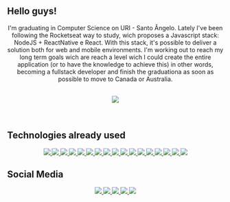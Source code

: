 ## Hello guys!

<p align="center">I'm graduating in Computer Science on URI - Santo Ângelo. Lately I've been following the Rocketseat way to study, wich proposes a Javascript stack: NodeJS + ReactNative e React. With this stack, it's possible to deliver a solution both for web and mobile environments. I'm working out to reach my long term goals wich are reach a level wich I could create the entire application (or to have the knowledge to achieve this) in other words, becoming a fullstack developer and finish the graduationa as soon as possible to move to Canada or Australia.</p>

<br>

<div align="center">
  <img src="https://github-readme-stats.vercel.app/api?username=Gabao-Farias&show_icons=true&theme=radical" />
</div>

<br>
<br>

## Technologies already used

<div align="center">

<!-- Front-end tools -->
<a href="https://www.markdownguide.org/">
    <img src="https://img.shields.io/badge/-Markdown-000000?style=for-the-badge&labelColor=000000&logo=markdown&logoColor=white"/>
</a>
<a href="https://developer.mozilla.org/pt-BR/docs/Web/HTML">
    <img src="https://img.shields.io/badge/-HTML-E34F26?style=for-the-badge&labelColor=E34F26&logo=html5&logoColor=white"/>
</a>
<a href="https://www.w3schools.com/css/">
    <img src="https://img.shields.io/badge/-CSS-1572B6?style=for-the-badge&labelColor=1572B6&logo=css3&logoColor=white"/>
</a>
<a href="https://developer.mozilla.org/pt-BR/docs/Web/JavaScript">
    <img src="https://img.shields.io/badge/-Javascript-F7DF1E?style=for-the-badge&labelColor=F7DF1E&logo=javascript&logoColor=black"/>
</a>
<a href="https://www.typescriptlang.org/">
    <img src="https://img.shields.io/badge/-TypeScript-3178C6?style=for-the-badge&labelColor=3178C6&logo=typescript&logoColor=white"/>
</a>
<a href="https://pt-br.reactjs.org/">
    <img src="https://img.shields.io/badge/-React-61DAFB?style=for-the-badge&labelColor=61DAFB&logo=react&logoColor=black"/>
</a>

<!-- Linting and formating -->
<a href="https://eslint.org/">
    <img src="https://img.shields.io/badge/-ESLint-4B32C3?style=for-the-badge&labelColor=4B32C3&logo=eslint&logoColor=white"/>
</a>
<a href="https://eslint.org/">
    <img src="https://img.shields.io/badge/-Prettier-F7B93E?style=for-the-badge&labelColor=F7B93E&logo=prettier&logoColor=black"/>
</a>


<!-- Back-end tools -->
<a href="https://eslint.org/">
    <img src="https://img.shields.io/badge/-Node-339933?style=for-the-badge&labelColor=339933&logo=node.js&logoColor=white"/>
</a>
<a href="https://www.java.com/pt-BR/">
    <img src="https://img.shields.io/badge/-Java-007396?style=for-the-badge&labelColor=007396&logo=java&logoColor=white"/>
</a>

<!-- Versioning Tools -->
<a href="https://git-scm.com/">
    <img src="https://img.shields.io/badge/-Git-F05032?style=for-the-badge&labelColor=F05032&logo=git&logoColor=white"/>
</a>

<!-- GitHub Services -->
<a href="https://docs.github.com/pt/actions">
    <img src="https://img.shields.io/badge/-Github%20Actions-2088FF?style=for-the-badge&labelColor=2088FF&logo=github%20actions&logoColor=white"/>
</a>

<!-- Databases -->
<a href="https://www.mongodb.com/3">
    <img src="https://img.shields.io/badge/-MongoDB-47A248?style=for-the-badge&labelColor=47A248&logo=mongodb&logoColor=white"/>
</a>
<a href="https://www.mysql.com/">
    <img src="https://img.shields.io/badge/-MySQL-4479A1?style=for-the-badge&labelColor=4479A1&logo=mysql&logoColor=white"/>
</a>

<!-- Web Deploy Tools -->
<a href="https://vercel.com/">
    <img src="https://img.shields.io/badge/-Vercel-000000?style=for-the-badge&labelColor=000000&logo=vercel&logoColor=white"/>
</a>
<a href="https://www.netlify.com/">
    <img src="https://img.shields.io/badge/-Netlify-00C7B7?style=for-the-badge&labelColor=00C7B7&logo=netlify&logoColor=white"/>
</a>
<a href="https://firebase.google.com/?hl=pt-br">
    <img src="https://img.shields.io/badge/-Firebase-FFCA28?style=for-the-badge&labelColor=FFCA28&logo=firebase&logoColor=black"/>
</a>

</div>

## Social Media

<div align="center">
  <a href="https://www.linkedin.com/in/gabriel-taborda-farias-26b9b8160/">
    <img src="https://img.shields.io/badge/-Gabriel Taborda Farias-0077b5?style=for-the-badge&labelColor=0077b5&logo=linkedin&logoColor=white"/>
  </a>

  <a href="mailto:gabrielfariasbass@gmail.com">
    <img src="https://img.shields.io/badge/-gabrielfariasbass@gmail.com-c14438?style=for-the-badge&labelColor=c14438&logo=gmail&logoColor=white"/>
  </a>

  <a href="https://app.rocketseat.com.br/me/gabriel-taborda-farias-1589471319">
    <img src="https://img.shields.io/badge/-Gabão-7159C1?style=for-the-badge&labelColor=7159C1&logo=data:image/png;base64,iVBORw0KGgoAAAANSUhEUgAAABAAAAAQCAMAAAAoLQ9TAAAALVBMVEVHcExxWsF0XMJzXMJxWcFsUsD///9jRrzY0u6Xh9Gsn9n39fyMecy0qd2bjNJWBT0WAAAABHRSTlMA2Do606wF2QAAAGlJREFUGJVdj1cWwCAIBLEsRU3uf9xobDH8+GZwUYi8i6ucJwrxKE+7D0G9Q4vlYqtmCSjndr4CgCgzlyFgfKfKCVO0LrPKjmiqMxGXkJwNnXskqWG+1oSM+BSwD8f29YLNjvx/OQrn+g99oQSoNmt3PgAAAABJRU5ErkJggg==" />
  </a>

  <a href="https://www.instagram.com/gabaofarias/">
    <img src="https://img.shields.io/badge/-gabaofarias-f61?style=for-the-badge&labelColor=f61&logo=instagram&logoColor=white"/>
  </a>

  <a href="https://medium.com/@gabrielfariasbass">
    <img
      src="https://img.shields.io/badge/-Gabão-191919?style=for-the-badge&labelColor=191919&logo=medium&logoColor=white"/>
  </a>
  
  <!--
  <a href="https://wa.me/5555997358826">
    <img
      src="https://img.shields.io/badge/-Gabão-25D366?style=for-the-badge&labelColor=25D366&logo=WhatsApp&logoColor=white"/>
  </a>
  -->
</div>
